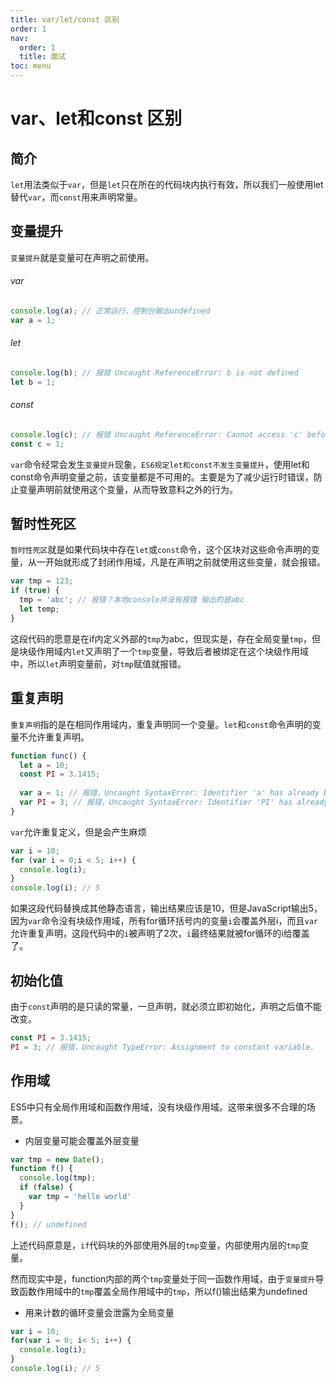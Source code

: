 ```yaml
---
title: var/let/const 区别
order: 1
nav:
  order: 1
  title: 面试
toc: menu
---
```


# **var、let和const 区别**

## 简介

`let`用法类似于`var`，但是`let`只在所在的代码块内执行有效，所以我们一般使用let替代`var`，而`const`用来声明常量。

## 变量提升

`变量提升`就是变量可在声明之前使用。

###### var

```js
console.log(a); // 正常运行，控制台输出undefined
var a = 1;
```

###### let

```js
console.log(b); // 报错 Uncaught ReferenceError: b is not defined
let b = 1;
```

###### const

```js
console.log(c); // 报错 Uncaught ReferenceError: Cannot access 'c' before initialization
const c = 1;
```

`var`命令经常会发生`变量提升`现象，`ES6规定let和const不发生变量提升`，使用let和const命令声明变量之前，该变量都是不可用的。主要是为了减少运行时错误，防止变量声明前就使用这个变量，从而导致意料之外的行为。

## 暂时性死区

`暂时性死区`就是如果代码块中存在`let`或`const`命令，这个区块对这些命令声明的变量，从一开始就形成了封闭作用域，凡是在声明之前就使用这些变量，就会报错。

```js
var tmp = 123;
if (true) {
  tmp = 'abc'; // 报错？本地console并没有报错 输出的是abc
  let temp;
}
```

这段代码的愿意是在if内定义外部的`tmp`为abc，但现实是，存在全局变量`tmp`，但是块级作用域内`let`又声明了一个`tmp`变量，导致后者被绑定在这个块级作用域中，所以`let`声明变量前，对`tmp`赋值就报错。

## 重复声明

`重复声明`指的是在相同作用域内，重复声明同一个变量。`let`和`const`命令声明的变量不允许重复声明。

```js
function func() {
  let a = 10;
  const PI = 3.1415;
  
  var a = 1; // 报错，Uncaught SyntaxError: Identifier 'a' has already been declared
  var PI = 3; // 报错，Uncaught SyntaxError: Identifier 'PI' has already been declared
}
```

`var`允许重复定义，但是会产生麻烦

```js
var i = 10;
for (var i = 0;i < 5; i++) {
  console.log(i);
}
console.log(i); // 5
```

如果这段代码替换成其他静态语言，输出结果应该是10，但是JavaScript输出5，因为`var`命令没有块级作用域，所有for循环括号内的变量`i`会覆盖外层i，而且`var`允许重复声明，这段代码中的`i`被声明了2次，`i`最终结果就被for循环的i给覆盖了。

## 初始化值

由于`const`声明的是只读的常量，一旦声明，就必须立即初始化，声明之后值不能改变。

```js
const PI = 3.1415;
PI = 3; // 报错，Uncaught TypeError: Assignment to constant variable.
```

## 作用域

ES5中只有全局作用域和函数作用域，没有块级作用域。这带来很多不合理的场景。

- 内层变量可能会覆盖外层变量

```js
var tmp = new Date();
function f() {
  console.log(tmp);
  if (false) {
    var tmp = 'hello world'
  }
}
f(); // undefined
```

上述代码原意是，`if`代码块的外部使用外层的`tmp`变量，内部使用内层的`tmp`变量。

然而现实中是，function内部的两个`tmp`变量处于同一函数作用域，由于`变量提升`导致函数作用域中的`tmp`覆盖全局作用域中的`tmp`，所以f()输出结果为undefined

- 用来计数的循环变量会泄露为全局变量

```js
var i = 10;
for(var i = 0; i< 5; i++) {
  console.log(i);
}
console.log(i); // 5
```

